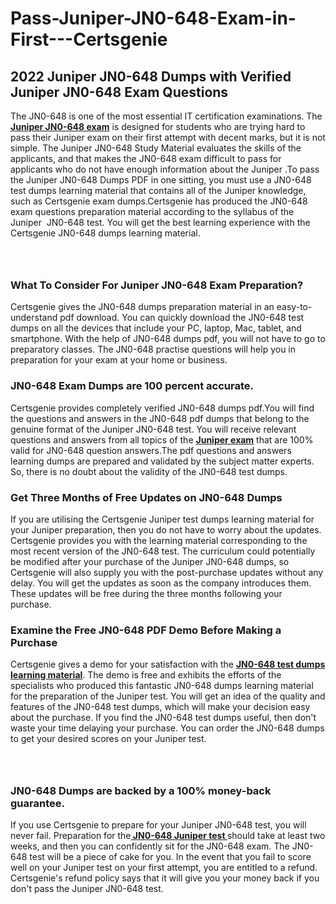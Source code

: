 # Pass-Juniper-JN0-648-Exam-in-First---Certsgenie<h2><strong>2022 Juniper JN0-648 Dumps with Verified Juniper JN0-648 Exam Questions</strong></h2> <p>The JN0-648 is one of the most essential IT certification examinations. The <a href="https://www.certsgenie.com/juniper/jn0-648-pdf-dumps"><strong>Juniper JN0-648 exam</strong></a> is designed for students who are trying hard to pass their Juniper exam on their first attempt with decent marks, but it is not simple. The Juniper JN0-648 Study Material evaluates the skills of the applicants, and that makes the JN0-648 exam difficult to pass for applicants who do not have enough information about the Juniper .To pass the Juniper JN0-648 Dumps PDF in one sitting, you must use a JN0-648 test dumps learning material that contains all of the Juniper knowledge, such as Certsgenie exam dumps.Certsgenie has produced the JN0-648 exam questions preparation material according to the syllabus of the Juniper &nbsp;JN0-648 test. You will get the best learning experience with the Certsgenie JN0-648 dumps learning material.</p> <p><a href="https://www.certsgenie.com/juniper/jn0-648-pdf-dumps" style="display: block; padding: 1em 0; text-align: center; "><img alt="" src="https://blogger.googleusercontent.com/img/b/R29vZ2xl/AVvXsEgO1ePIT5bAw4JCg82qykRc71Xossn_88UmNiMiJgRPCnvDzaKhQmgO2X9bV6TpN9qSYVJJ2MjEumMb0t1ZgyR_gByLqDXQR_FduPn2erzRQTkt1pUFmkY3wfbx5jzrIcOP4S3cxMKHSr0iEiOidKyDYd_7NjYtfgpZ7b1lrGk-ShjLlyfynp8oFM4zYw/s1600/Banner%201.jpg" /></a></p> <h3><strong>What To Consider For Juniper JN0-648 Exam Preparation?</strong></h3> <p>Certsgenie gives the JN0-648 dumps preparation material in an easy-to-understand pdf download. You can quickly download the JN0-648 test dumps on all the devices that include your PC, laptop, Mac, tablet, and smartphone. With the help of JN0-648 dumps pdf, you will not have to go to preparatory classes. The JN0-648 practise questions will help you in preparation for your exam at your home or business.</p> <h3><strong>JN0-648 Exam Dumps are 100 percent accurate.</strong></h3> <p>Certsgenie provides completely verified JN0-648 dumps pdf.You will find the questions and answers in the JN0-648 pdf dumps that belong to the genuine format of the Juniper JN0-648 test. You will receive relevant questions and answers from all topics of the <a href="https://www.certsgenie.com/juniper/jn0-648-pdf-dumps"><strong>Juniper exam</strong></a> that are 100% valid for JN0-648 question answers.The pdf questions and answers learning dumps are prepared and validated by the subject matter experts. So, there is no doubt about the validity of the JN0-648 test dumps.</p> <h3><strong>Get Three Months of Free Updates on JN0-648 Dumps</strong></h3> <p>If you are utilising the Certsgenie Juniper test dumps learning material for your Juniper preparation, then you do not have to worry about the updates. Certsgenie provides you with the learning material corresponding to the most recent version of the JN0-648 test. The curriculum could potentially be modified after your purchase of the Juniper JN0-648 dumps, so Certsgenie will also supply you with the post-purchase updates without any delay. You will get the updates as soon as the company introduces them. These updates will be free during the three months following your purchase.</p> <h3><strong>Examine the Free JN0-648 PDF Demo Before Making a Purchase</strong></h3> <p>Certsgenie gives a demo for your satisfaction with the <a href="https://www.certsgenie.com/juniper/jn0-648-pdf-dumps"><strong>JN0-648 test dumps learning material</strong></a>. The demo is free and exhibits the efforts of the specialists who produced this fantastic JN0-648 dumps learning material for the preparation of the Juniper test. You will get an idea of the quality and features of the JN0-648 test dumps, which will make your decision easy about the purchase. If you find the JN0-648 test dumps useful, then don&#39;t waste your time delaying your purchase. You can order the JN0-648 dumps to get your desired scores on your Juniper test.</p> <p><a href="hhttps://www.certsgenie.com/juniper/jn0-648-pdf-dumps" style="display: block; padding: 1em 0; text-align: center; "><img alt="" src="https://blogger.googleusercontent.com/img/b/R29vZ2xl/AVvXsEj3zfp26fobfEw_E3FMeUMaFamcWc-bKsu_525WK8ISqDEyAJkPKOLyeqHJzBXVvKwHP0bTNTERYvWWgOzvpG-DuQ_cPnNOJO1bUfVOHhAXJThy7cLobHgRdochHEeovcJnxpqjNiv-FNLMY1glEh7x833Q6cym5o0AmGhO9ufjgwPhihHJ9ovBp-j40g/s1600/banner%202.jpg" /></a></p> <h3><strong>JN0-648 Dumps are backed by a 100% money-back guarantee.</strong></h3> <p>If you use Certsgenie to prepare for your Juniper JN0-648 test, you will never fail. Preparation for the<a href="https://www.certsgenie.com/juniper/jn0-648-pdf-dumps"><strong> JN0-648 Juniper test </strong></a>should take at least two weeks, and then you can confidently sit for the JN0-648 exam. The JN0-648 test will be a piece of cake for you. In the event that you fail to score well on your Juniper test on your first attempt, you are entitled to a refund. Certsgenie&#39;s refund policy says that it will give you your money back if you don&#39;t pass the Juniper JN0-648 test.</p>

